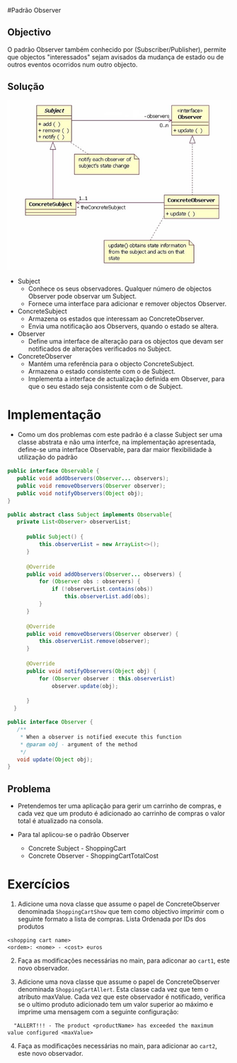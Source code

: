 #Padrão Observer

## Objectivo
O padrão Observer também conhecido por (Subscriber/Publisher), permite que objectos "interessados" sejam avisados da 
mudança de estado ou de outros eventos ocorridos num outro objecto. 

## Solução

![height:400px](images/UMLObserverImage.jpg)

* Subject  
    * Conhece os seus observadores. Qualquer número de objectos Observer pode observar um Subject.
    * Fornece uma interface para adicionar e remover objectos Observer. 
*   ConcreteSubject  
     * Armazena os estados que interessam ao ConcreteObserver.
     * Envia uma notificação aos Observers, quando o estado se altera.
* Observer  
    * Define uma interface de alteração para os objectos que devam ser notificados de alterações verificados no Subject. 
* ConcreteObserver
    * Mantém uma referência para o objecto ConcreteSubject.
    * Armazena o estado consistente com o de Subject.
    * Implementa a interface de actualização definida em Observer,  para que o seu estado seja consistente com o de Subject.
 
 
# Implementação

* Como um dos problemas com este padrão é a classe Subject ser uma classe abstrata e não uma interfce, na implementação 
apresentada, define-se uma interface Observable, para dar maior flexibilidade à utilização do padrão
 
 ```java
public interface Observable {
    public void addObservers(Observer... observers);
    public void removeObservers(Observer observer);
    public void notifyObservers(Object obj);
}
```
 ```java
public abstract class Subject implements Observable{
    private List<Observer> observerList;
   
       public Subject() {
           this.observerList = new ArrayList<>();
       }
   
       @Override
       public void addObservers(Observer... observers) {
           for (Observer obs : observers) {
               if (!observerList.contains(obs))
                   this.observerList.add(obs);
           }   
       }
   
       @Override
       public void removeObservers(Observer observer) {
           this.observerList.remove(observer);
       }
   
       @Override
       public void notifyObservers(Object obj) {
           for (Observer observer : this.observerList)
               observer.update(obj);
   
       }
   }
```

 ```java
public interface Observer {
    /**
     * When a observer is notified execute this function
     * @param obj - argument of the method
     */
    void update(Object obj);
}
```

## Problema

* Pretendemos ter uma aplicação para gerir um carrinho de compras, e cada vez que um produto é adicionado ao
carrinho de compras o valor total é atualizado na consola.

* Para tal aplicou-se o padrão Observer

    * Concrete Subject - ShoppingCart
    * Concrete Observer - ShoppingCartTotalCost 


# Exercícios

1. Adicione uma nova classe que assume o papel de ConcreteObserver denominada `ShoppingCartShow` que tem como objectivo 
imprimir com o seguinte formato a lista de compras.
 Lista Ordenada por IDs dos produtos
 
 ````
 <shopping cart name>
 <ordem>: <nome> - <cost> euros 
 ````

2. Faça as modificações necessárias no main, para adiconar ao `cart1`, este novo observador.

3. Adicione uma nova classe que assume o papel de ConcreteObserver denominada `ShoppingCartAllert`. Esta classe cada vez 
   que tem o atributo maxValue. Cada vez que este observador é notificado, verifica se o ultimo produto adicionado
    tem um valor superior ao máximo e imprime uma mensagem com a seguinte configuração:
  ````  
    "ALLERT!!! - The product <productName> has exceeded the maximum value configured <maxValue> 
 ```` 

4. Faça as modificações necessárias no main, para adicionar ao `cart2`, este novo observador.




 
 